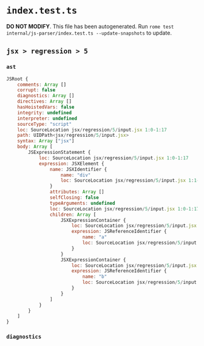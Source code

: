# `index.test.ts`

**DO NOT MODIFY**. This file has been autogenerated. Run `rome test internal/js-parser/index.test.ts --update-snapshots` to update.

## `jsx > regression > 5`

### `ast`

```javascript
JSRoot {
	comments: Array []
	corrupt: false
	diagnostics: Array []
	directives: Array []
	hasHoistedVars: false
	integrity: undefined
	interpreter: undefined
	sourceType: "script"
	loc: SourceLocation jsx/regression/5/input.jsx 1:0-1:17
	path: UIDPath<jsx/regression/5/input.jsx>
	syntax: Array ["jsx"]
	body: Array [
		JSExpressionStatement {
			loc: SourceLocation jsx/regression/5/input.jsx 1:0-1:17
			expression: JSXElement {
				name: JSXIdentifier {
					name: "div"
					loc: SourceLocation jsx/regression/5/input.jsx 1:1-1:4
				}
				attributes: Array []
				selfClosing: false
				typeArguments: undefined
				loc: SourceLocation jsx/regression/5/input.jsx 1:0-1:17
				children: Array [
					JSXExpressionContainer {
						loc: SourceLocation jsx/regression/5/input.jsx 1:5-1:8
						expression: JSReferenceIdentifier {
							name: "a"
							loc: SourceLocation jsx/regression/5/input.jsx 1:6-1:7 (a)
						}
					}
					JSXExpressionContainer {
						loc: SourceLocation jsx/regression/5/input.jsx 1:8-1:11
						expression: JSReferenceIdentifier {
							name: "b"
							loc: SourceLocation jsx/regression/5/input.jsx 1:9-1:10 (b)
						}
					}
				]
			}
		}
	]
}
```

### `diagnostics`

```

```
